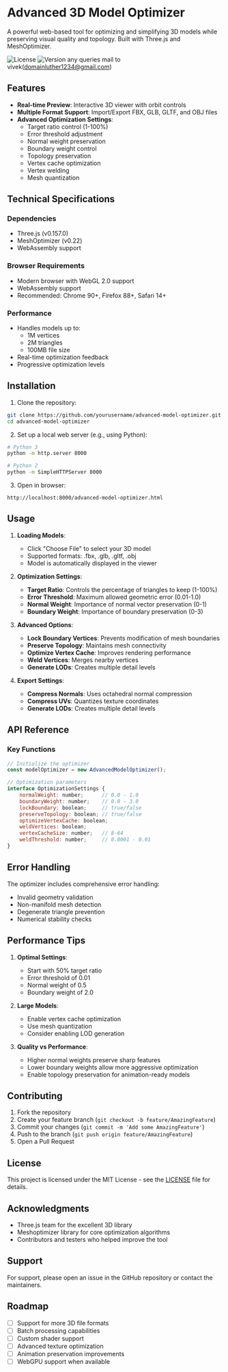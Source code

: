 # Advanced 3D Model Optimizer

A powerful web-based tool for optimizing and simplifying 3D models while preserving visual quality and topology. Built with Three.js and MeshOptimizer.

![License](https://img.shields.io/badge/license-MIT-blue.svg)
![Version](https://img.shields.io/badge/version-1.0.0-green.svg)
any queries
mail to vivek(domainluther1234@gmail.com)


## Features

- **Real-time Preview**: Interactive 3D viewer with orbit controls
- **Multiple Format Support**: Import/Export FBX, GLB, GLTF, and OBJ files
- **Advanced Optimization Settings**:
  - Target ratio control (1-100%)
  - Error threshold adjustment
  - Normal weight preservation
  - Boundary weight control
  - Topology preservation
  - Vertex cache optimization
  - Vertex welding
  - Mesh quantization

## Technical Specifications

### Dependencies

- Three.js (v0.157.0)
- MeshOptimizer (v0.22)
- WebAssembly support

### Browser Requirements

- Modern browser with WebGL 2.0 support
- WebAssembly support
- Recommended: Chrome 90+, Firefox 88+, Safari 14+

### Performance

- Handles models up to:
  - 1M vertices
  - 2M triangles
  - 100MB file size
- Real-time optimization feedback
- Progressive optimization levels

## Installation

1. Clone the repository:
```bash
git clone https://github.com/yourusername/advanced-model-optimizer.git
cd advanced-model-optimizer
```

2. Set up a local web server (e.g., using Python):
```bash
# Python 3
python -m http.server 8000

# Python 2
python -m SimpleHTTPServer 8000
```

3. Open in browser:
```
http://localhost:8000/advanced-model-optimizer.html
```

## Usage

1. **Loading Models**:
   - Click "Choose File" to select your 3D model
   - Supported formats: .fbx, .glb, .gltf, .obj
   - Model is automatically displayed in the viewer

2. **Optimization Settings**:
   - **Target Ratio**: Controls the percentage of triangles to keep (1-100%)
   - **Error Threshold**: Maximum allowed geometric error (0.01-1.0)
   - **Normal Weight**: Importance of normal vector preservation (0-1)
   - **Boundary Weight**: Importance of boundary preservation (0-3)

3. **Advanced Options**:
   - **Lock Boundary Vertices**: Prevents modification of mesh boundaries
   - **Preserve Topology**: Maintains mesh connectivity
   - **Optimize Vertex Cache**: Improves rendering performance
   - **Weld Vertices**: Merges nearby vertices
   - **Generate LODs**: Creates multiple detail levels

4. **Export Settings**:
   - **Compress Normals**: Uses octahedral normal compression
   - **Compress UVs**: Quantizes texture coordinates
   - **Generate LODs**: Creates multiple detail levels

## API Reference

### Key Functions

```javascript
// Initialize the optimizer
const modelOptimizer = new AdvancedModelOptimizer();

// Optimization parameters
interface OptimizationSettings {
    normalWeight: number;      // 0.0 - 1.0
    boundaryWeight: number;    // 0.0 - 3.0
    lockBoundary: boolean;     // true/false
    preserveTopology: boolean; // true/false
    optimizeVertexCache: boolean;
    weldVertices: boolean;
    vertexCacheSize: number;   // 8-64
    weldThreshold: number;     // 0.0001 - 0.01
}
```

## Error Handling

The optimizer includes comprehensive error handling:
- Invalid geometry validation
- Non-manifold mesh detection
- Degenerate triangle prevention
- Numerical stability checks

## Performance Tips

1. **Optimal Settings**:
   - Start with 50% target ratio
   - Error threshold of 0.01
   - Normal weight of 0.5
   - Boundary weight of 2.0

2. **Large Models**:
   - Enable vertex cache optimization
   - Use mesh quantization
   - Consider enabling LOD generation

3. **Quality vs Performance**:
   - Higher normal weights preserve sharp features
   - Lower boundary weights allow more aggressive optimization
   - Enable topology preservation for animation-ready models

## Contributing

1. Fork the repository
2. Create your feature branch (`git checkout -b feature/AmazingFeature`)
3. Commit your changes (`git commit -m 'Add some AmazingFeature'`)
4. Push to the branch (`git push origin feature/AmazingFeature`)
5. Open a Pull Request

## License

This project is licensed under the MIT License - see the [LICENSE](LICENSE) file for details.

## Acknowledgments

- Three.js team for the excellent 3D library
- Meshoptimizer library for core optimization algorithms
- Contributors and testers who helped improve the tool

## Support

For support, please open an issue in the GitHub repository or contact the maintainers.

## Roadmap

- [ ] Support for more 3D file formats
- [ ] Batch processing capabilities
- [ ] Custom shader support
- [ ] Advanced texture optimization
- [ ] Animation preservation improvements
- [ ] WebGPU support when available 
